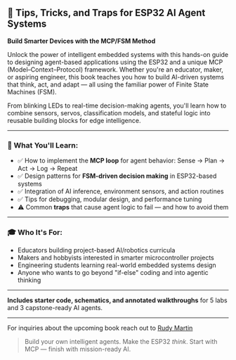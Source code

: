 ## 📘 **Tips, Tricks, and Traps for ESP32 AI Agent Systems**

**Build Smarter Devices with the MCP/FSM Method**

Unlock the power of intelligent embedded systems with this hands-on guide to designing agent-based applications using the ESP32 and a unique MCP (Model–Context–Protocol) framework. Whether you're an educator, maker, or aspiring engineer, this book teaches you how to build AI-driven systems that think, act, and adapt — all using the familiar power of Finite State Machines (FSM).

From blinking LEDs to real-time decision-making agents, you'll learn how to combine sensors, servos, classification models, and stateful logic into reusable building blocks for edge intelligence.

---

### 🔧 What You'll Learn:

* ✅ How to implement the **MCP loop** for agent behavior: Sense → Plan → Act → Log → Repeat
* ✅ Design patterns for **FSM-driven decision making** in ESP32-based systems
* ✅ Integration of AI inference, environment sensors, and action routines
* ✅ Tips for debugging, modular design, and performance tuning
* ⚠️ Common **traps** that cause agent logic to fail — and how to avoid them

---

### 🎓 Who It's For:

* Educators building project-based AI/robotics curricula
* Makers and hobbyists interested in smarter microcontroller projects
* Engineering students learning real-world embedded systems design
* Anyone who wants to go beyond "if-else" coding and into agentic thinking

---

**Includes starter code, schematics, and annotated walkthroughs** for 5 labs and 3 capstone-ready AI agents.

---

For inquiries about the upcoming book reach out to [Rudy Martin](https://nextshiftconsulting.com/)

> Build your own intelligent agents. Make the ESP32 *think*.
> Start with MCP — finish with mission-ready AI.


